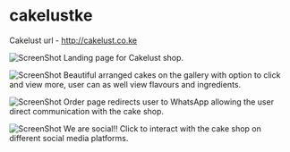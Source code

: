 # cakelustke

Cakelust url - http://cakelust.co.ke


![ScreenShot](https://raw.github.com/emmakamau/cakelustke/master/Screenshots/homepage.jpg)
Landing page for Cakelust shop.

![ScreenShot](https://raw.github.com/emmakamau/cakelustke/master/Screenshots/gallery.jpg)
Beautiful arranged cakes on the gallery with option to click and view more, user can as well view flavours and ingredients.

![ScreenShot](https://raw.github.com/emmakamau/cakelustke/master/Screenshots/orderpage.jpg)
Order page redirects user to WhatsApp allowing the user direct communication with the cake shop.

![ScreenShot](https://raw.github.com/emmakamau/cakelustke/master/Screenshots/contact.jpg)
We are social!! Click to interact with the cake shop on different social media platforms.
